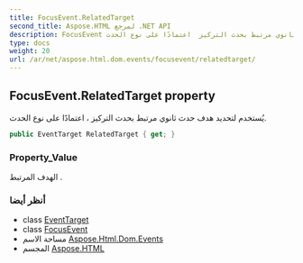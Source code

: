 ```yaml
---
title: FocusEvent.RelatedTarget
second_title: Aspose.HTML لمرجع .NET API
description: FocusEvent ملكية. يُستخدم لتحديد هدف حدث ثانوي مرتبط بحدث التركيز  اعتمادًا على نوع الحدث.
type: docs
weight: 20
url: /ar/net/aspose.html.dom.events/focusevent/relatedtarget/
---
```

## FocusEvent.RelatedTarget property

يُستخدم لتحديد هدف حدث ثانوي مرتبط بحدث التركيز ، اعتمادًا على نوع الحدث.

```csharp
public EventTarget RelatedTarget { get; }
```

### Property_Value

الهدف المرتبط .

### أنظر أيضا

* class [EventTarget](../../../aspose.html.dom/eventtarget/)
* class [FocusEvent](../)
* مساحة الاسم [Aspose.Html.Dom.Events](../../focusevent/)
* المجسم [Aspose.HTML](../../../)


